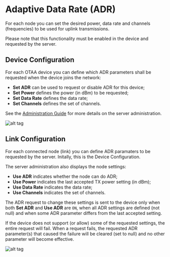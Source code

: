 # Adaptive Data Rate (ADR)

For each node you can set the desired power, data rate and channels (frequencies)
to be used for uplink transmissions.

Please note that this functionality must be enabled in the device and requested
by the server.

## Device Configuration

For each OTAA device you can define which ADR parameters shall be requested when
the device joins the network:
 - **Set ADR** can be used to request or disable ADR for this device;
 - **Set Power** defines the power (in dBm) to be requested;
 - **Set Data Rate** defines the data rate;
 - **Set Channels** defines the set of channels.

See the [Administration Guide](Administration.md) for more details on the
server administration.

![alt tag](https://raw.githubusercontent.com/gotthardp/lorawan-server/master/doc/images/admin-device.png)

## Link Configuration

For each connected node (link) you can define ADR paramaters to be requested by
the server. Initally, this is the Device Configuration.

The server administration also displays the node settings:
 - **Use ADR** indicates whether the node can do ADR;
 - **Use Power** indicates the last accepted TX power setting (in dBm);
 - **Use Data Rate** indicates the data rate;
 - **Use Channels** indicates the set of channels.

The ADR request to change these settings is sent to the device only when both
**Set ADR** and **Use ADR** are `ON`, when all ADR settings are defined (not null)
and when some ADR parameter differs from the last accepted setting.

If the device does not support (or allow) some of the requested settings, the
entire request will fail. When a request fails, the requested ADR parameter(s) that
caused the failure will be cleared (set to null) and no other parameter will become
effective.

![alt tag](https://raw.githubusercontent.com/gotthardp/lorawan-server/master/doc/images/admin-link-status.png)
